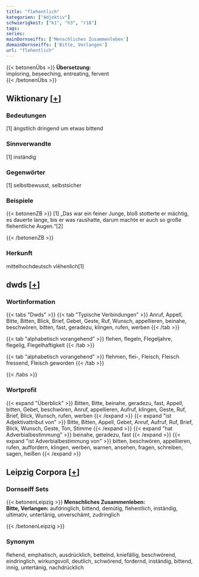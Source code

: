 ```yaml
---
title: "flehentlich"
kategorien: ["Adjektiv"]
schwierigkeit: ["k1", "h3", "r18"]
tags:
series:
mainDornseiffs: ['Menschliches Zusammenleben']
domainDornseiffs: ['Bitte, Verlangen']
url: "flehentlich"
---
```


{{< betonenÜbs >}}
**Übersetzung:**  
imploring, beseeching, entreating, fervent  
{{< /betonenÜbs >}}

## Wiktionary [[+](https://de.wiktionary.org/wiki/flehentlich)]

### Bedeutungen
[1] ängstlich dringend um etwas bittend  

### Sinnverwandte
[1] inständig  

### Gegenwörter
[1] selbstbewusst, selbstsicher  

### Beispiele
{{< betonenZB >}}
[1] „Das war ein feiner Junge, bloß stotterte er mächtig, es dauerte lange, bis er was raushatte, darum machte er auch so große flehentliche Augen.“[2]  

{{< /betonenZB >}}
### Herkunft
mittelhochdeutsch vlēhenlich[1]  



## dwds [[+](https://www.dwds.de/wb/flehentlich)]

### Wortinformation
{{< tabs "Dwds" >}}
{{< tab "Typische Verbindungen" >}}
Anruf, Appell, Bitte, Bitten, Blick, Brief, Gebet, Geste, Ruf, Wunsch, appellieren, beinahe, beschwören, bitten, fast, geradezu, klingen, rufen, werben
{{< /tab >}}

{{< tab "alphabetisch vorangehend" >}}
flehen, flegeln, Flegeljahre, flegelig, Flegelhaftigkeit
{{< /tab >}}

{{< tab "alphabetisch vorangehend" >}}
flehmen, flei-, Fleisch, Fleisch fressend, Fleisch geworden
{{< /tab >}}

{{< /tabs >}}

### Wortprofil
{{< expand "Überblick" >}} Bitten, Bitte, beinahe, geradezu, fast, Appell, bitten, Gebet, beschwören, Anruf, appellieren, Aufruf, klingen, Geste, Ruf, Brief, Blick, Wunsch, rufen, werben {{< /expand >}}
{{< expand "ist Adjektivattribut von" >}} Bitte, Bitten, Appell, Gebet, Anruf, Aufruf, Ruf, Brief, Blick, Wunsch, Geste, Ton, Stimme {{< /expand >}}
{{< expand "hat Adverbialbestimmung" >}} beinahe, geradezu, fast {{< /expand >}}
{{< expand "ist Adverbialbestimmung von" >}} bitten, beschwören, appellieren, rufen, auffordern, klingen, werben, warnen, ansehen, fragen, schreiben, sagen, heißen {{< /expand >}}

## Leipzig Corpora [[+](https://corpora.uni-leipzig.de/en/res?word=flehentlich&corpusId=deu_newscrawl-public_2018)]

### Dornseiff Sets
{{< betonenLeipzig >}}
**Menschliches Zusammenleben:**  
**Bitte, Verlangen:** aufdringlich, bittend, demütig, flehentlich, inständig, ultimativ, untertänig, unverschämt, zudringlich  

{{< /betonenLeipzig >}}

### Synonym
flehend, emphatisch, ausdrücklich, bettelnd, kniefällig, beschwörend, eindringlich, wirkungsvoll, deutlich, schwörend, fordernd, inständig, bittend, innig, untertänig, nachdrücklich

